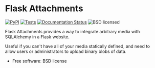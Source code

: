 # Flask Attachments


[![PyPI](https://img.shields.io/pypi/v/flask_attachments.svg)](https://pypi.python.org/pypi/flask_attachments)
[![Tests](https://github.com/alexrudy/flask-attachments/workflows/Tests/badge.svg)](https://github.com/alexrudy/flask-attachments/workflows/Tests/)
[![Documentation Status](https://readthedocs.org/projects/flask-attachments/badge/?version=latest)](https://flask-attachments.readthedocs.io/en/latest/?badge=latest)
![BSD licensed][license-image]

Flask Attachments provides a way to integrate arbitrary media with SQLAlchemy in a Flask website.

Useful if you can't have all of your media statically defined, and need to allow users or administrators
to upload binary blobs of data.


* Free software: BSD license

[license-image]: https://img.shields.io/badge/license-BSD-blue.svg
